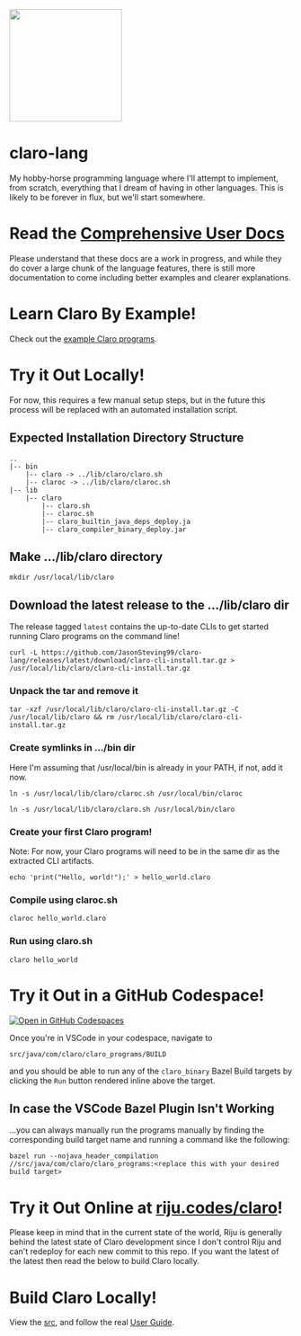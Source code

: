 <div align="left">
  <img src="https://github.com/JasonSteving99/claro-lang/blob/main/logo/ClaroLogoFromArrivalHeptapodOfferWeapon1.jpeg" width=200 height=200>
</div>

# claro-lang

My hobby-horse programming language where I'll attempt to implement, from
scratch, everything that I dream of having in other languages. This is
likely to be forever in flux, but we'll start somewhere.

# Read the [Comprehensive User Docs](https://jasonsteving99.github.io/claro-lang/)
Please understand that these docs are a work in progress, and while they do cover a large chunk of the language features, there is still more documentation to come including better examples and clearer explanations.

# Learn Claro By Example! 
Check out the [example Claro programs](https://github.com/JasonSteving99/claro-lang/tree/main/src/java/com/claro/claro_programs).

# Try it Out Locally!
For now, this requires a few manual setup steps, but in the future this process will be replaced with an automated installation script.
## Expected Installation Directory Structure
```
..
|-- bin
    |-- claro -> ../lib/claro/claro.sh
    |-- claroc -> ../lib/claro/claroc.sh
|-- lib
    |-- claro
        |-- claro.sh
        |-- claroc.sh
        |-- claro_builtin_java_deps_deploy.ja
        |-- claro_compiler_binary_deploy.jar
```
## Make .../lib/claro directory
```
mkdir /usr/local/lib/claro
```
## Download the latest release to the .../lib/claro dir
The release tagged `latest` contains the up-to-date CLIs to get started running Claro programs on the command line! 
```
curl -L https://github.com/JasonSteving99/claro-lang/releases/latest/download/claro-cli-install.tar.gz > /usr/local/lib/claro/claro-cli-install.tar.gz
```
### Unpack the tar and remove it
```
tar -xzf /usr/local/lib/claro/claro-cli-install.tar.gz -C /usr/local/lib/claro && rm /usr/local/lib/claro/claro-cli-install.tar.gz
```
### Create symlinks in .../bin dir
Here I'm assuming that /usr/local/bin is already in your PATH, if not, add it now.
```
ln -s /usr/local/lib/claro/claroc.sh /usr/local/bin/claroc
```
```
ln -s /usr/local/lib/claro/claro.sh /usr/local/bin/claro
```
### Create your first Claro program!
Note: For now, your Claro programs will need to be in the same dir as the extracted CLI artifacts.
```
echo 'print("Hello, world!");' > hello_world.claro
```
### Compile using claroc.sh
```
claroc hello_world.claro
```
### Run using claro.sh
```
claro hello_world
```


# Try it Out in a GitHub Codespace!
[![Open in GitHub Codespaces](https://github.com/codespaces/badge.svg)](https://codespaces.new/JasonSteving99/claro-lang?quickstart=1)

Once you're in VSCode in your codespace, navigate to
```
src/java/com/claro/claro_programs/BUILD
```
and you should be able to run any of the `claro_binary` Bazel Build targets by clicking the `Run` button rendered inline above the target.

## In case the VSCode Bazel Plugin Isn't Working
...you can always manually run the programs manually by finding the corresponding build target name and running a command like the following:
```
bazel run --nojava_header_compilation //src/java/com/claro/claro_programs:<replace this with your desired build target>
```

# Try it Out Online at [riju.codes/claro](https://riju.codes/claro)!
Please keep in mind that in the current state of the world, Riju is generally behind the latest state of Claro development since I don't control Riju and can't redeploy for each new commit to this repo. If you want the latest of the latest then read the below to build Claro locally. 

# Build Claro Locally!
View the [src](https://github.com/JasonSteving99/claro-lang/tree/main/src/java/com/claro), and follow the real [User Guide](https://github.com/JasonSteving99/claro-lang/tree/main/src/java/com/claro#running-claro-programs).
